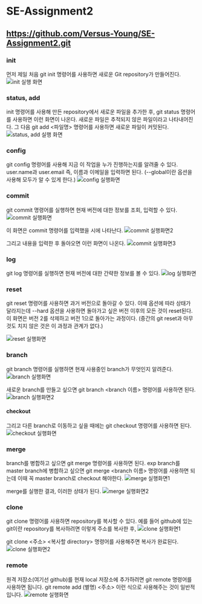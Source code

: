 # SE-Assignment2
## https://github.com/Versus-Young/SE-Assignment2.git

### init
먼저 제일 처음 git init 명령어를 사용하면 새로운 Git repository가 만들어진다. 
![init 실행 화면](https://github.com/Versus-Young/SE-Assignment2/blob/36c84ab2bf7a805f3fdf96a1a1f110e0059471bb/init%20%EC%8B%A4%ED%96%89%ED%99%94%EB%A9%B4.PNG)

### status, add
init 명령어를 사용해 만든 repository에서 새로운 파일을 추가한 후, git status 명령어를 사용하면 이런 화면이 나온다. 새로운 파일은 추적되지 않은 파일이라고 나타내어진다. 그 다음 git add <파일명> 명령어를 사용하면 새로운 파일이 커밋된다.
![status, add 실행 화면](https://github.com/Versus-Young/SE-Assignment2/blob/2ad2fea4984b05d97fb3c3bdb4a7171499ae52bc/status,%20add%20%EC%8B%A4%ED%96%89%ED%99%94%EB%A9%B4.PNG)

### config
git config 명령어를 사용해 지금 이 작업을 누가 진행하는지를 알려줄 수 있다. user.name과 user.email 즉, 이름과 이메일을 입력하면 된다.  (--global이란 옵션을 사용해 모두가 알 수 있게 한다.)
![config 실행화면](https://github.com/Versus-Young/SE-Assignment2/blob/2cb8078f225b945eb917a5d6ab339e255c0eb0d4/config%20%EC%8B%A4%ED%96%89%ED%99%94%EB%A9%B4.PNG)

### commit
git commit 명령어를 실행하면 현재 버전에 대한 정보를 조회, 입력할 수 있다.
![commit 실행화면](https://github.com/Versus-Young/SE-Assignment2/blob/efbabd9930f7014d583c21bb59336d85b2391906/commit%20%EC%8B%A4%ED%96%89%ED%99%94%EB%A9%B41.PNG)

이 화면은 commit 명령어를 입력했을 시에 나타난다.
![commit 실행화면2](https://github.com/Versus-Young/SE-Assignment2/blob/efbabd9930f7014d583c21bb59336d85b2391906/commit%20%EC%8B%A4%ED%96%89%ED%99%94%EB%A9%B42.PNG)

그리고 내용을 입력한 후 돌아오면 이런 화면이 나온다.
![commit 실행화면3](https://github.com/Versus-Young/SE-Assignment2/blob/86dc16f93b96c7216ec99bca545cc67d4e0f873e/commit%20%EC%8B%A4%ED%96%89%ED%99%94%EB%A9%B43.PNG)

### log
git log 명령어를 실행하면 현재 버전에 대한 간략한 정보를 볼 수 있다.
![log 실행화면](https://user-images.githubusercontent.com/81523488/117293251-1e3f3980-aeac-11eb-810a-27974f0ab29c.png)

### reset
git reset 명령어를 사용하면 과거 버전으로 돌아갈 수 있다. 이때 옵션에 따라 상태가 달라지는데 --hard 옵션을 사용하면 돌아가고 싶은 버전 이후의 모든 것이 reset된다. 이 화면은 버전 2를 삭제하고 버전 1으로 돌아가는 과정이다. (중간의 git reset과 아무것도 치지 않은 것은 이 과정과 관계가 없다.)

![reset 실행화면](https://github.com/Versus-Young/SE-Assignment2/blob/f93fbe6fed6ea249b9968f423f8e7efbf88024f5/reset%20%EC%8B%A4%ED%96%89%ED%99%94%EB%A9%B4.PNG)

### branch
git branch 명령어를 실행하면 현재 사용중인 branch가 무엇인지 알려준다.
![branch 실행화면](https://github.com/Versus-Young/SE-Assignment2/blob/b029eb137da06f32bd1245d704c44fc4332fb908/branch%20%EC%8B%A4%ED%96%89%ED%99%94%EB%A9%B4.PNG)

새로운 branch를 만들고 싶으면 git branch <branch 이름> 명령어를 사용하면 된다.
![branch 실행화면2](https://github.com/Versus-Young/SE-Assignment2/blob/77aa0496d4c9c8cc02c08f4404185dd2c4905ca3/branch%20%EC%8B%A4%ED%96%89%ED%99%94%EB%A9%B42.PNG)

#### checkout
그리고 다른 branch로 이동하고 싶을 때에는 git checkout 명령어를 사용하면 된다.
![checkout 실행화면](https://github.com/Versus-Young/SE-Assignment2/blob/b75e238b2cdef98f9d33c851915efc31247af37b/checkout%20%EC%8B%A4%ED%96%89%ED%99%94%EB%A9%B4.PNG)

### merge
branch를 병합하고 싶으면 git merge 명령어를 사용하면 된다. exp branch를 master branch에 병합하고 싶으면 git merge <branch 이름> 명령어를 사용하면 되는데 이때 꼭 master branch로 checkout 해야한다.
![merge 실행화면1](https://github.com/Versus-Young/SE-Assignment2/blob/feecd4fa98bf7b47db975aeae5417ea82daf949a/merge%20%EC%8B%A4%ED%96%89%ED%99%94%EB%A9%B41.PNG)

merge를 실행한 결과, 이러한 상태가 된다.
![merge 실행화면2](https://github.com/Versus-Young/SE-Assignment2/blob/38f3f9f6e343fe624907bb5b1b15af94d30f96c9/merge%20%EC%8B%A4%ED%96%89%ED%99%94%EB%A9%B42.PNG)

### clone
git clone 명령어를 사용하면 repository를 복사할 수 있다.
예를 들어 github에 있는 git이란 repository를 복사하려면 이렇게 주소를 복사한 후,
![clone 실행화면1](https://github.com/Versus-Young/SE-Assignment2/blob/541af5c2ec4055a5d1ab7244888d680184804499/clone%20%EC%8B%A4%ED%96%89%ED%99%94%EB%A9%B4.PNG)

git clone <주소> <복사할 directory> 명령어를 사용해주면 복사가 완료된다.
![clone 실행화면2](https://github.com/Versus-Young/SE-Assignment2/blob/541af5c2ec4055a5d1ab7244888d680184804499/clone%20%EC%8B%A4%ED%96%89%ED%99%94%EB%A9%B42.PNG)

### remote
원격 저장소(여기선 github)를 현재 local 저장소에 추가하려면 git remote 명령어를 사용하면 됩니다.
git remote add (별명) <주소> 이런 식으로 사용해주는 것이 일반적입니다.
![remote 실행화면](https://github.com/Versus-Young/SE-Assignment2/blob/03acedf1b23a59989460eec46e042402fc27054c/remote%20%EC%8B%A4%ED%96%89%ED%99%94%EB%A9%B4.PNG)
